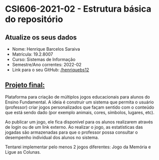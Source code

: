 # **CSI606-2021-02 - Estrutura básica do repositório**

## Atualize os seus dados

- Nome: Henrique Barcelos Saraiva
- Matrícula: 19.2.8007
- Curso: Sistemas de Informação
- Semestre/Ano correntes: 2022-02
- Link para o seu GitHub: [/henriquebs12](https://github.com/henriquebs12)

## [Projeto final:](./Projeto/README.md)

Plataforma para criação de múltiplos jogos educacionais para alunos do Ensino Fundamental. A ideia é construir um sistema que permita o usuário (professor) criar jogos personalizados que façam sentido com o conteúdo que está sendo dado (por exemplo animais, cores, símbolos, lugares, etc). 

Ao publicar um jogo, ele fica disponível para os alunos realizarem através de login ou de um link externo. Ao realizar o jogo, as estatísticas das jogadas são armazenadas para que o professor possa consultar o desempenho individual dos alunos no sistema.

Tentarei implementar pelo menos 2 jogos diferentes: Jogo da Memória e Ligue as Colunas.
